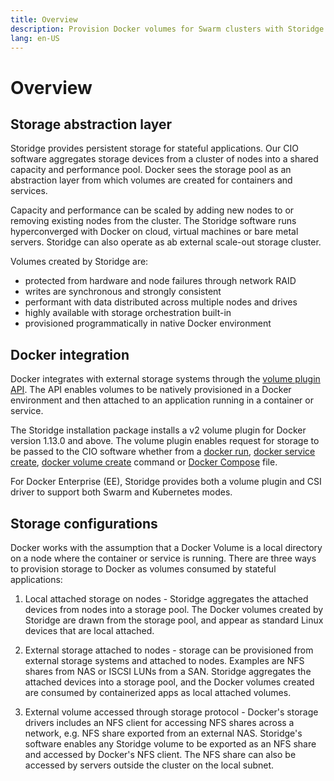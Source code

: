 ```yaml
---
title: Overview
description: Provision Docker volumes for Swarm clusters with Storidge
lang: en-US
---
```


# Overview

## Storage abstraction layer

Storidge provides persistent storage for stateful applications. Our CIO software aggregates storage devices from a cluster of nodes into a shared capacity and performance pool. Docker sees the storage pool as an abstraction layer from which volumes are created for containers and services.

Capacity and performance can be scaled by adding new nodes to or removing existing nodes from the cluster. The Storidge software runs hyperconverged with Docker on cloud, virtual machines or bare metal servers. Storidge can also operate as ab external scale-out storage cluster.

Volumes created by Storidge are:
- protected from hardware and node failures through network RAID
- writes are synchronous and strongly consistent
- performant with data distributed across multiple nodes and drives
- highly available with storage orchestration built-in
- provisioned programmatically in native Docker environment

## Docker integration

Docker integrates with external storage systems through the [volume plugin API](https://docs.docker.com/engine/extend/plugins_volume/). The API enables volumes to be natively provisioned in a Docker environment and then attached to an application running in a container or service.

The Storidge installation package installs a v2 volume plugin for Docker version 1.13.0 and above. The volume plugin enables request for storage to be passed to the CIO software whether from a [docker run](https://docs.storidge.com/docker_volumes/volumes_for_containers.html), [docker service create](https://docs.storidge.com/docker_volumes/volumes_for_services.html), [docker volume create](https://docs.storidge.com/docker_volumes/volumes.html) command or [Docker Compose](https://docs.storidge.com/docker_volumes/volumes_for_docker_compose.html) file.

For Docker Enterprise (EE), Storidge provides both a volume plugin and CSI driver to support both Swarm and Kubernetes modes.

## Storage configurations

Docker works with the assumption that a Docker Volume is a local directory on a node where the container or service is running. There are three ways to provision storage to Docker as volumes consumed by stateful applications:

1. Local attached storage on nodes - Storidge aggregates the attached devices from nodes into a storage pool. The Docker volumes created by Storidge are drawn from the storage pool, and appear as standard Linux devices that are local attached.

2. External storage attached to nodes - storage can be provisioned from external storage systems and attached to nodes. Examples are NFS shares from NAS or ISCSI LUNs from a SAN. Storidge aggregates the attached devices into a storage pool, and the Docker volumes created are consumed by containerized apps as local attached volumes.  

3. External volume accessed through storage protocol - Docker's storage drivers includes an NFS client for accessing NFS shares across a network, e.g. NFS share exported from an external NAS. Storidge's software enables any Storidge volume to be exported as an NFS share and accessed by Docker's NFS client. The NFS share can also be accessed by servers outside the cluster on the local subnet.
